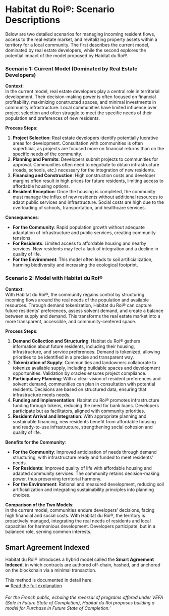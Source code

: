 # Habitat du Roi®: Scenario Descriptions

Below are two detailed scenarios for managing incoming resident flows, access to the real estate market, and revitalizing property assets within a territory for a local community. The first describes the current model, dominated by real estate developers, while the second explores the potential impact of the model proposed by Habitat du Roi®.

### Scenario 1: Current Model (Dominated by Real Estate Developers)

**Context**:  
In the current model, real estate developers play a central role in territorial development. Their decision-making power is often focused on financial profitability, maximizing constructed spaces, and minimal investments in community infrastructure. Local communities have limited influence over project selection and often struggle to meet the specific needs of their population and preferences of new residents.

**Process Steps**:  
1. **Project Selection**: Real estate developers identify potentially lucrative areas for development. Consultation with communities is often superficial, as projects are focused more on financial returns than on the specific needs of the community.
2. **Planning and Permits**: Developers submit projects to communities for approval. Communities often need to negotiate to obtain infrastructure (roads, schools, etc.) necessary for the integration of new residents.
3. **Financing and Construction**: High construction costs and developer margins often result in high prices for future residents, limiting access to affordable housing options.
4. **Resident Reception**: Once the housing is completed, the community must manage the influx of new residents without additional resources to adapt public services and infrastructure. Social costs are high due to the overloading of schools, transportation, and healthcare services.

**Consequences**:  
- **For the Community**: Rapid population growth without adequate adaptation of infrastructure and public services, creating community tensions.
- **For Residents**: Limited access to affordable housing and nearby services. New residents may feel a lack of integration and a decline in quality of life.
- **For the Environment**: This model often leads to soil artificialization, harming biodiversity and increasing the ecological footprint.

### Scenario 2: Model with Habitat du Roi®

**Context**:  
With Habitat du Roi®, the community regains control by structuring incoming flows around the real needs of the population and available resources. Through demand tokenization, Habitat du Roi® can capture future residents' preferences, assess solvent demand, and create a balance between supply and demand. This transforms the real estate market into a more transparent, accessible, and community-centered space.

**Process Steps**:  
1. **Demand Collection and Structuring**: Habitat du Roi® gathers information about future residents, including their housing, infrastructure, and service preferences. Demand is tokenized, allowing priorities to be identified in a precise and transparent way.
2. **Tokenization of Supply**: Communities and landowners collaborate to tokenize available supply, including buildable spaces and development opportunities. Validation by oracles ensures project compliance.
3. **Participatory Planning**: With a clear vision of resident preferences and solvent demand, communities can plan in consultation with potential residents. Decisions are based on structured data, ensuring that infrastructure meets needs.
4. **Funding and Implementation**: Habitat du Roi® promotes infrastructure funding through tokens, reducing the need for bank loans. Developers participate but as facilitators, aligned with community priorities.
5. **Resident Arrival and Integration**: With appropriate planning and sustainable financing, new residents benefit from affordable housing and ready-to-use infrastructure, strengthening social cohesion and quality of life.

**Benefits for the Community**:  
- **For the Community**: Improved anticipation of needs through demand structuring, with infrastructure ready and funded to meet residents' needs.
- **For Residents**: Improved quality of life with affordable housing and adapted community services. The community retains decision-making power, thus preserving territorial harmony.
- **For the Environment**: Rational and measured development, reducing soil artificialization and integrating sustainability principles into planning choices.

**Comparison of the Two Models**:  
In the current model, communities endure developers’ decisions, facing high financial and social costs. With Habitat du Roi®, the territory is proactively managed, integrating the real needs of residents and local capacities for harmonious development. Developers participate, but in a balanced role, serving common interests.

## Smart Agreement Indexed

Habitat du Roi® introduces a hybrid model called the **Smart Agreement Indexed**, in which contracts are authored off-chain, hashed, and anchored on the blockchain via a minimal transaction.

This method is documented in detail here:  
➡️ [Read the full explanation](./SMART_AGREEMENT_INDEX.md)


*For the French public, echoing the reversal of programs offered under VEFA (Sale in Future State of Completion), Habitat du Roi proposes building a model for Purchase in Future State of Completion.'*
